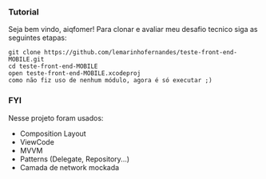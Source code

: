 ### Tutorial
Seja bem vindo, aiqfomer! Para clonar e avaliar meu desafio tecnico siga as seguintes etapas:

```
git clone https://github.com/lemarinhofernandes/teste-front-end-MOBILE.git
cd teste-front-end-MOBILE 
open teste-front-end-MOBILE.xcodeproj
como não fiz uso de nenhum módulo, agora é só executar ;)
```
### FYI
Nesse projeto foram usados:
- Composition Layout
- ViewCode
- MVVM
- Patterns (Delegate, Repository...)
- Camada de network mockada
